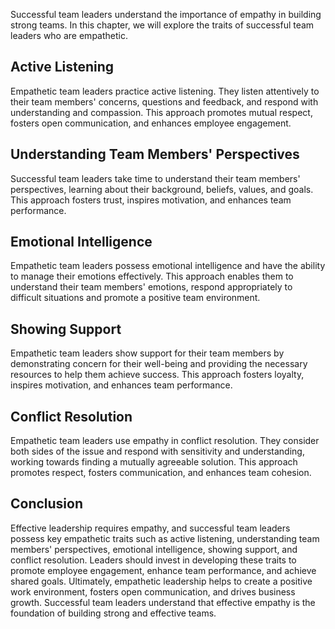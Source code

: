 

Successful team leaders understand the importance of empathy in building strong teams. In this chapter, we will explore the traits of successful team leaders who are empathetic.

## Active Listening

Empathetic team leaders practice active listening. They listen attentively to their team members' concerns, questions and feedback, and respond with understanding and compassion. This approach promotes mutual respect, fosters open communication, and enhances employee engagement.

## Understanding Team Members' Perspectives

Successful team leaders take time to understand their team members' perspectives, learning about their background, beliefs, values, and goals. This approach fosters trust, inspires motivation, and enhances team performance.

## Emotional Intelligence

Empathetic team leaders possess emotional intelligence and have the ability to manage their emotions effectively. This approach enables them to understand their team members' emotions, respond appropriately to difficult situations and promote a positive team environment.

## Showing Support

Empathetic team leaders show support for their team members by demonstrating concern for their well-being and providing the necessary resources to help them achieve success. This approach fosters loyalty, inspires motivation, and enhances team performance.

## Conflict Resolution

Empathetic team leaders use empathy in conflict resolution. They consider both sides of the issue and respond with sensitivity and understanding, working towards finding a mutually agreeable solution. This approach promotes respect, fosters communication, and enhances team cohesion.

## Conclusion

Effective leadership requires empathy, and successful team leaders possess key empathetic traits such as active listening, understanding team members' perspectives, emotional intelligence, showing support, and conflict resolution. Leaders should invest in developing these traits to promote employee engagement, enhance team performance, and achieve shared goals. Ultimately, empathetic leadership helps to create a positive work environment, fosters open communication, and drives business growth. Successful team leaders understand that effective empathy is the foundation of building strong and effective teams.
